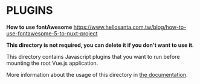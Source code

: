 # PLUGINS


**How to use fontAwesome**
https://www.hellosanta.com.tw/blog/how-to-use-fontawesome-5-to-nuxt-project


**This directory is not required, you can delete it if you don't want to use it.**

This directory contains Javascript plugins that you want to run before mounting the root Vue.js application.

More information about the usage of this directory in [the documentation](https://nuxtjs.org/guide/plugins).
